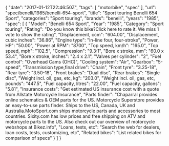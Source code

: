 {
    "date": "2017-01-12T22:46:50Z",
    "tags": [
        "motorbike",
        "spec"
    ],
    "url": "spec\/benelli\/1985\/benelli-654-sport",
    "title": "Sport touring Benelli 654 Sport",
    "categories": "Sport touring",
    "brands": "benelli",
    "years": "1985",
    "spec": [
        {
            "Model": "Benelli 654 Sport",
            "Year": "1985",
            "Category": "Sport touring",
            "Rating": "Do you know this bike?Click here to rate it. We miss 1 vote to show the rating",
            "Displacement, ccm": "604.00",
            "Displacement, cubic inches": "36.86",
            "Engine type": "In-line four, four-stroke",
            "Power, HP": "50.00",
            "Power at RPM": "8700",
            "Top speed, km\/h": "165.0",
            "Top speed, mph": "102.5",
            "Compression": "9.3:1",
            "Bore x stroke, mm": "60.0 x 53.4",
            "Bore x stroke, inches": "2.4 x 2.1",
            "Valves per cylinder": "2",
            "Fuel control": "Overhead Cams (OHC)",
            "Cooling system": "Air",
            "Gearbox": "5-speed",
            "Transmission type,final drive": "Chain",
            "Front tyre": "3.25-18",
            "Rear tyre": "3.50-18",
            "Front brakes": "Dual disc",
            "Rear brakes": "Single disc",
            "Weight incl. oil, gas, etc, kg": "203.0",
            "Weight incl. oil, gas, etc, pounds": "447.5",
            "Fuel capacity, litres": "22.00",
            "Fuel capacity, gallons": "5.81",
            "Insurance costs": "Get estimated US insurance cost with a quote from Allstate Motorcycle Insurance",
            "Parts finder": "Chaparral provides online schematics & OEM parts for the US.   Motorcycle Superstore provides an easy-to-use parts finder. Ships to the US, Canada, UK and Australia.MotoSport.com ships motorcycle parts and accessories to most countries.    Sixity.com has low prices and free shipping on ATV and motorcycle parts to the US. Also check out our overview of motorcycle webshops at Bikez.info",
            "Loans, tests, etc": "Search the web for dealers, loan costs, tests, customizing, etc",
            "Related bikes": "List related bikes for comparison of specs"
        }
    ]
}